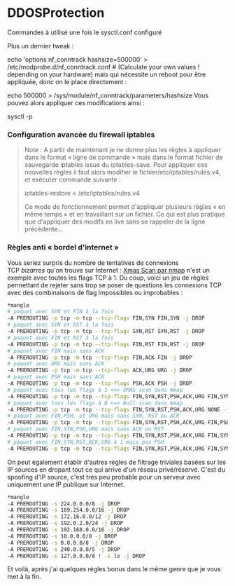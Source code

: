# DDOSProtection

Commandes à utilisé une fois le sysctl.conf configuré

Plus un dernier tweak :

echo 'options nf_conntrack hashsize=500000' > /etc/modprobe.d/nf_conntrack.conf # (Calculate your own values ! depending on your hardware)
mais qui nécessite un reboot pour être appliquée, donc on le place directement :

echo 500000 > /sys/module/nf_conntrack/parameters/hashsize
Vous pouvez alors appliquer ces modifications ainsi :

sysctl -p

### Configuration avancée du firewall iptables

> Note : A partir de maintenant je ne donne plus les règles à appliquer dans le format « ligne de commande » mais dans le format fichier de sauvegarde iptables issue du iptables-save. Pour appliquer ces nouvelles règles il faut alors modifier le fichier/etc/iptables/rules.v4, et exécuter commande suivante :
>
> iptables-restore < /etc/iptables/rules.v4
>
> Ce mode de fonctionnement permet d'appliquer plusieurs règles « en même temps » et en travaillant sur un fichier. Ce qui est plus pratique que d'appliquer des modifs en live sans se rappeler de la ligne précédente...

### Règles anti « bordel d'internet »

Vous seriez surpris du nombre de tentatives de connexions TCP *bizarres* qu'on trouve sur Internet : [Xmas Scan par nmap](https://nmap.org/man/fr/man-port-scanning-techniques.html) n'est un exemple avec toutes les flags TCP à 1. Du coup, voici un jeu de règles permettant de rejeter sans trop se poser de questions les connexions TCP avec des combinaisons de flag impossibles ou improbables :

```bash
*mangle
# paquet avec SYN et FIN à la fois
-A PREROUTING -p tcp -m tcp --tcp-flags FIN,SYN FIN,SYN -j DROP
# paquet avec SYN et RST à la fois
-A PREROUTING -p tcp -m tcp --tcp-flags SYN,RST SYN,RST -j DROP
# paquet avec FIN et RST à la fois
-A PREROUTING -p tcp -m tcp --tcp-flags FIN,RST FIN,RST -j DROP
# paquet avec FIN mais sans ACK
-A PREROUTING -p tcp -m tcp --tcp-flags FIN,ACK FIN -j DROP
# paquet avec URG mais sans ACK
-A PREROUTING -p tcp -m tcp --tcp-flags ACK,URG URG -j DROP
# paquet avec PSH mais sans ACK
-A PREROUTING -p tcp -m tcp --tcp-flags PSH,ACK PSH -j DROP
# paquet avec tous les flags à 1 <=> XMAS scan dans Nmap
-A PREROUTING -p tcp -m tcp --tcp-flags FIN,SYN,RST,PSH,ACK,URG FIN,SYN,RST,PSH,ACK,URG -j DROP
# paquet avec tous les flags à 0 <=> Null scan dans Nmap
-A PREROUTING -p tcp -m tcp --tcp-flags FIN,SYN,RST,PSH,ACK,URG NONE -j DROP
# paquet avec FIN,PSH, et URG mais sans SYN, RST ou ACK
-A PREROUTING -p tcp -m tcp --tcp-flags FIN,SYN,RST,PSH,ACK,URG FIN,PSH,URG -j DROP
# paquet avec FIN,SYN,PSH,URG mais sans ACK ou RST
-A PREROUTING -p tcp -m tcp --tcp-flags FIN,SYN,RST,PSH,ACK,URG FIN,SYN,PSH,URG -j DROP
# paquet avec FIN,SYN,RST,ACK,URG à 1 mais pas PSH
-A PREROUTING -p tcp -m tcp --tcp-flags FIN,SYN,RST,PSH,ACK,URG FIN,SYN,RST,ACK,URG -j DROP
```

On peut également établir d'autres règles de filtrage triviales basées sur les IP sources en dropant tout ce qui arrive d'un réseau privé/réservé. C'est du spoofing d'IP source, c'est très peu probable pour un serveur avec uniquement une IP publique sur Internet.

```bash
*mangle
-A PREROUTING -s 224.0.0.0/8 -j DROP
-A PREROUTING -s 169.254.0.0/16 -j DROP
-A PREROUTING -s 172.16.0.0/12 -j DROP
-A PREROUTING -s 192.0.2.0/24 -j DROP
-A PREROUTING -s 192.168.0.0/16 -j DROP
-A PREROUTING -s 10.0.0.0/8 -j DROP
-A PREROUTING -s 0.0.0.0/8 -j DROP
-A PREROUTING -s 240.0.0.0/5 -j DROP
-A PREROUTING -s 127.0.0.0/8 ! -i lo -j DROP
```

Et voilà, après j'ai quelques règles bonus dans le même genre que je vous met à la fin.
